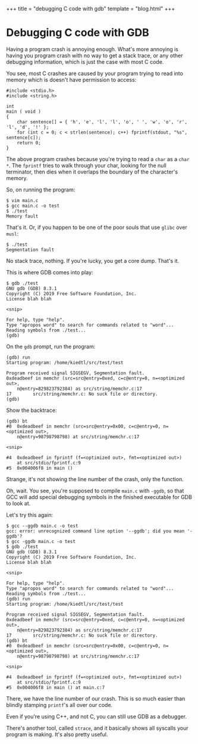 +++
title = "debugging C code with gdb"
template = "blog.html"
+++

# Debugging C code with GDB

Having a program crash is annoying enough. What's more annoying is having you program crash 
with no way to get a stack trace, or any other debugging information, which is just the case
with most C code.

You see, most C crashes are caused by your program trying to read into memory which
is doesn't have permission to access:

```
#include <stdio.h>
#include <string.h>

int
main ( void )
{
	char sentence[] = { 'h', 'e', 'l', 'l', 'o', ' ', 'w', 'o', 'r', 'l', 'd', '!' };
	for (int c = 0; c < strlen(sentence); c++) fprintf(stdout, "%s", sentence[c]);
	return 0;
}
```
The above program crashes because you're trying to read a `char` as a `char *`. The `fprintf`
tries to walk through your char, looking for the null terminator, then dies when it overlaps
the boundary of the character's memory.

So, on running the program:
```
$ vim main.c
$ gcc main.c -o test
$ ./test
Memory fault
```
That's it. Or, if you happen to be one of the poor souls that use `glibc` over `musl`:
```
$ ./test
Segmentation fault
```
No stack trace, nothing. If you're lucky, you get a core dump. That's it.

This is where GDB comes into play:
```
$ gdb ./test
GNU gdb (GDB) 8.3.1
Copyright (C) 2019 Free Software Foundation, Inc.
License blah blah

<snip>

For help, type "help".
Type "apropos word" to search for commands related to "word"...
Reading symbols from ./test...
(gdb)
```
On the `gdb` prompt, run the program:
```
(gdb) run
Starting program: /home/kiedtl/src/test/test

Program received signal SIGSEGV, Segmentation fault.
0xdeadbeef in memchr (src=src@entry=0xed, c=c@entry=0, n=<optimized out>,
    n@entry=829823792384) as src/string/memchr.c:17
17        src/string/memchr.c: No suck file or directory.
(gdb)
```
Show the backtrace:
```
(gdb) bt
#0  0xdeadbeef in memchr (src=src@entry=0x00, c=c@entry=0, n=<optimized out>,
    n@entry=98798798798) at src/string/memchr.c:17

<snip>

#4  0xdeadbeef in fprintf (f=<optimized out>, fmt=<optimized out>)
    at src/stdio/fprintf.c:9
#5  0x004006f8 in main ()
```
Strange, it's not showing the line number of the crash, only the function.

Oh, wait. You see, you're supposed to compile `main.c` with `-ggdb`, so that
GCC will add special debugging symbols in the finished executable for GDB to
look at.

Let's try this again:

```
$ gcc --ggdb main.c -o test
gcc: error: unrecognized command line option '--ggdb'; did you mean '-ggdb'?
$ gcc -ggdb main.c -o test
$ gdb ./test
GNU gdb (GDB) 8.3.1
Copyright (C) 2019 Free Software Foundation, Inc.
License blah blah

<snip>

For help, type "help".
Type "apropos word" to search for commands related to "word"...
Reading symbols from ./test...
(gdb) run
Starting program: /home/kiedtl/src/test/test

Program received signal SIGSEGV, Segmentation fault.
0xdeadbeef in memchr (src=src@entry=0xed, c=c@entry=0, n=<optimized out>,
    n@entry=829823792384) as src/string/memchr.c:17
17        src/string/memchr.c: No suck file or directory.
(gdb) bt
#0  0xdeadbeef in memchr (src=src@entry=0x00, c=c@entry=0, n=<optimized out>,
    n@entry=98798798798) at src/string/memchr.c:17

<snip>

#4  0xdeadbeef in fprintf (f=<optimized out>, fmt=<optimized out>)
    at src/stdio/fprintf.c:9
#5  0x004006f8 in main () at main.c:7
```

There, we have the line number of our crash. This is so much easier than blindly 
stamping `printf`'s all over our code.

Even if you're using C++, and not C, you can still use GDB as a debugger.

There's another tool, called `strace`, and it basically shows all syscalls your
program is making. It's also pretty useful.
